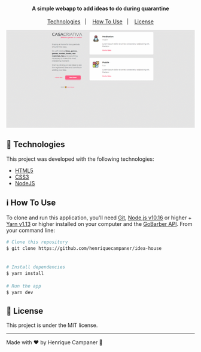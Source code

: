 <h4 align="center">
  A simple webapp to add ideas to do during quarantine
</h4>


<p align="center">
  <a href="#rocket-technologies">Technologies</a>&nbsp;&nbsp;&nbsp;|&nbsp;&nbsp;&nbsp;
  <a href="#information_source-how-to-use">How To Use</a>&nbsp;&nbsp;&nbsp;|&nbsp;&nbsp;&nbsp;
  <a href="#memo-license">License</a>
</p>

<p align="center">
  <img alt="Demo" src="./house.gif">
</p>

## :rocket: Technologies

This project was developed with the following technologies:

-  [HTML5](https://www.w3schools.com/html/)
-  [CSS3](https://www.w3schools.com/html/)
-  [NodeJS](https://nodejs.org/en/)


## :information_source: How To Use

To clone and run this application, you'll need [Git](https://git-scm.com), [Node.js v10.16][nodejs] or higher + [Yarn v1.13][yarn] or higher installed on your computer and the [GoBarber API](https://github.com/lukemorales/gobarber-api). From your command line:

```bash
# Clone this repository
$ git clone https://github.com/henriquecampaner/idea-house


# Install dependencies
$ yarn install

# Run the app
$ yarn dev
```

## :memo: License
This project is under the MIT license.

---

Made with ♥ by Henrique Campaner :wave:

[nodejs]: https://nodejs.org/
[yarn]: https://yarnpkg.com/
[vc]: https://code.visualstudio.com/
[vceditconfig]: https://marketplace.visualstudio.com/items?itemName=EditorConfig.EditorConfig
[vceslint]: https://marketplace.visualstudio.com/items?itemName=dbaeumer.vscode-eslint
